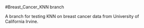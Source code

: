 #Breast_Cancer_KNN branch

A branch for testing KNN on breast cancer data from University of California Irvine.